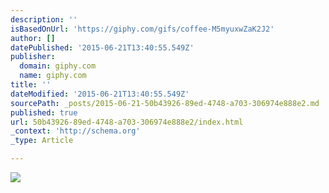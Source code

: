 ```yaml
---
description: ''
isBasedOnUrl: 'https://giphy.com/gifs/coffee-M5myuxwZaK2J2'
author: []
datePublished: '2015-06-21T13:40:55.549Z'
publisher:
  domain: giphy.com
  name: giphy.com
title: ''
dateModified: '2015-06-21T13:40:55.549Z'
sourcePath: _posts/2015-06-21-50b43926-89ed-4748-a703-306974e888e2.md
published: true
url: 50b43926-89ed-4748-a703-306974e888e2/index.html
_context: 'http://schema.org'
_type: Article

---
```

![](http://media.giphy.com/media/M5myuxwZaK2J2/giphy.gif)